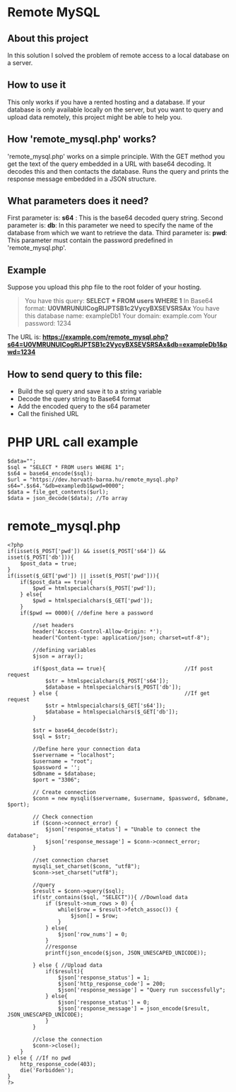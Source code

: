 # Remote MySQL

## About this project
In this solution I solved the problem of remote access to a local database on a server. 

## How to use it
This only works if you have a rented hosting and a database. If your database is only available locally on the server, but you want to query and upload data remotely, this project might be able to help you.

## How 'remote_mysql.php' works?
'remote_mysql.php' works on a simple principle. With the GET method you get the text of the query embedded in a URL with base64 decoding. It decodes this and then contacts the database. Runs the query and prints the response message embedded in a JSON structure.

## What parameters does it need?
First parameter is: **s64** : This is the base64 decoded query string.
Second parameter is: **db**: In this parameter we need to specify the name of the database from which we want to retrieve the data.
Third parameter is: **pwd**: This parameter must contain the password predefined in 'remote_mysql.php'.

## Example
Suppose you upload this php file to the root folder of your hosting.

> You have this query: **SELECT * FROM users WHERE 1** In Base64 format: **U0VMRUNUICogRlJPTSB1c2VycyBXSEVSRSAx**
> You have this database name: exampleDb1
> Your domain: example.com
> Your password: 1234

The URL is: **https://example.com/remote_mysql.php?s64=U0VMRUNUICogRlJPTSB1c2VycyBXSEVSRSAx&db=exampleDb1&pwd=1234**

## How to send query to this file:
-  Build the sql query and save it to a string variable
-  Decode the query string to Base64 format
-  Add the encoded query to the s64 parameter
-  Call the finished URL

# PHP URL call example
```
$data="";
$sql = "SELECT * FROM users WHERE 1";
$s64 = base64_encode($sql);
$url = "https://dev.horvath-barna.hu/remote_mysql.php?s64=".$s64."&db=exampledb1&pwd=0000";
$data = file_get_contents($url);
$data = json_decode($data); //To array
```

# remote_mysql.php
```
<?php
if(isset($_POST['pwd']) && isset($_POST['s64']) && isset($_POST['db'])){
    $post_data = true;
}
if(isset($_GET['pwd']) || isset($_POST['pwd'])){
    if($post_data == true){
        $pwd = htmlspecialchars($_POST['pwd']);
    } else{
        $pwd = htmlspecialchars($_GET['pwd']);
    }
    if($pwd == 0000){ //define here a password

        //set headers
        header('Access-Control-Allow-Origin: *');
        header("Content-type: application/json; charset=utf-8");

        //defining variables
        $json = array();

        if($post_data == true){                         //If post request
            $str = htmlspecialchars($_POST['s64']);
            $database = htmlspecialchars($_POST['db']);
        } else {                                        //If get request
            $str = htmlspecialchars($_GET['s64']);
            $database = htmlspecialchars($_GET['db']);
        }

        $str = base64_decode($str);
        $sql = $str;

        //Define here your connection data
        $servername = "localhost";
        $username = "root";
        $password = '';
        $dbname = $database;
        $port = "3306";

        // Create connection
        $conn = new mysqli($servername, $username, $password, $dbname, $port);

        // Check connection
        if ($conn->connect_error) {
            $json['response_status'] = "Unable to connect the database";
            $json['response_message'] = $conn->connect_error;
        }

        //set connection charset
        mysqli_set_charset($conn, "utf8");
        $conn->set_charset("utf8");

        //query
        $result = $conn->query($sql);
        if(str_contains($sql, "SELECT")){ //Download data
            if ($result->num_rows > 0) {
                while($row = $result->fetch_assoc()) {
                    $json[] = $row;
                }
            } else{
                $json['row_nums'] = 0;
            }
            //response
            printf(json_encode($json, JSON_UNESCAPED_UNICODE));

        } else { //Upload data
            if($result){
                $json['response_status'] = 1;
                $json['http_response_code'] = 200;
                $json['response_message'] = "Query run successfully";
            } else{
                $json['response_status'] = 0;
                $json['response_message'] = json_encode($result, JSON_UNESCAPED_UNICODE);
            }
        }
      
        //close the connection
        $conn->close();
    }
} else { //If no pwd
    http_response_code(403);
    die('Forbidden');
}
?>
```
